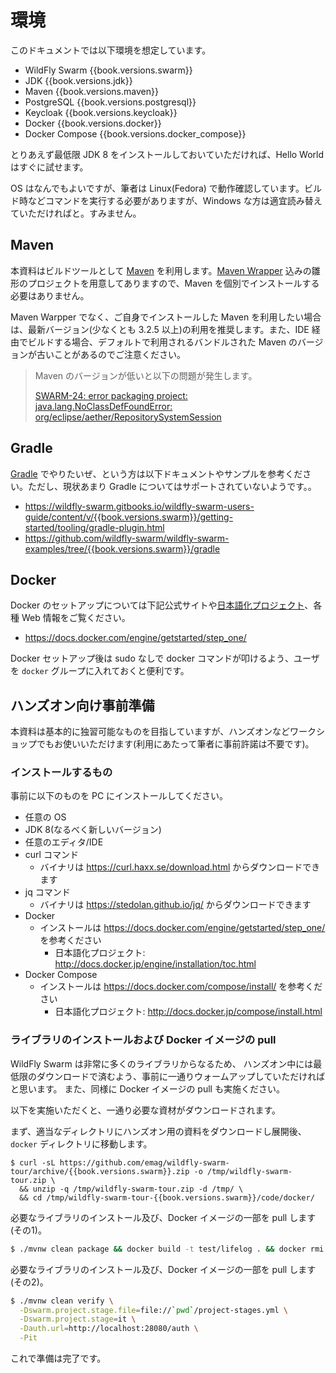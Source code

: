 # 環境

このドキュメントでは以下環境を想定しています。

* WildFly Swarm {{book.versions.swarm}}
* JDK {{book.versions.jdk}}
* Maven {{book.versions.maven}}
* PostgreSQL {{book.versions.postgresql}}
* Keycloak {{book.versions.keycloak}}
* Docker {{book.versions.docker}}
* Docker Compose {{book.versions.docker_compose}}

とりあえず最低限 JDK 8 をインストールしておいていただければ、Hello World はすぐに試せます。

OS はなんでもよいですが、筆者は Linux(Fedora) で動作確認しています。ビルド時などコマンドを実行する必要がありますが、Windows な方は適宜読み替えていただければと。すみません。

## Maven

本資料はビルドツールとして [Maven](https://maven.apache.org/) を利用します。[Maven Wrapper](https://github.com/takari/maven-wrapper) 込みの雛形のプロジェクトを用意してありますので、Maven を個別でインストールする必要はありません。

Maven Warpper でなく、ご自身でインストールした Maven を利用したい場合は、最新バージョン(少なくとも 3.2.5 以上)の利用を推奨します。また、IDE 経由でビルドする場合、デフォルトで利用されるバンドルされた Maven のバージョンが古いことがあるのでご注意ください。

> Maven のバージョンが低いと以下の問題が発生します。
>
> [SWARM-24: error packaging project: java.lang.NoClassDefFoundError: org/eclipse/aether/RepositorySystemSession](https://issues.jboss.org/browse/SWARM-24)

## Gradle

[Gradle](https://gradle.org/) でやりたいぜ、という方は以下ドキュメントやサンプルを参考ください。ただし、現状あまり Gradle についてはサポートされていないようです。。

* https://wildfly-swarm.gitbooks.io/wildfly-swarm-users-guide/content/v/{{book.versions.swarm}}/getting-started/tooling/gradle-plugin.html
* https://github.com/wildfly-swarm/wildfly-swarm-examples/tree/{{book.versions.swarm}}/gradle

## Docker

Docker のセットアップについては下記公式サイトや[日本語化プロジェクト](http://docs.docker.jp/)、各種 Web 情報をご覧ください。

* https://docs.docker.com/engine/getstarted/step_one/

Docker セットアップ後は sudo なしで docker コマンドが叩けるよう、ユーザを `docker` グループに入れておくと便利です。

## ハンズオン向け事前準備

本資料は基本的に独習可能なものを目指していますが、ハンズオンなどワークショップでもお使いいただけます(利用にあたって筆者に事前許諾は不要です)。

### インストールするもの

事前に以下のものを PC にインストールしてください。

* 任意の OS
* JDK 8(なるべく新しいバージョン)
* 任意のエディタ/IDE
* curl コマンド
    * バイナリは https://curl.haxx.se/download.html からダウンロードできます
* jq コマンド
   * バイナリは https://stedolan.github.io/jq/ からダウンロードできます
* Docker
    * インストールは https://docs.docker.com/engine/getstarted/step_one/ を参考ください
        * 日本語化プロジェクト: http://docs.docker.jp/engine/installation/toc.html
* Docker Compose
    * インストールは https://docs.docker.com/compose/install/ を参考ください
        * 日本語化プロジェクト: http://docs.docker.jp/compose/install.html

### ライブラリのインストールおよび Docker イメージの pull

WildFly Swarm は非常に多くのライブラリからなるため、
ハンズオン中には最低限のダウンロードで済むよう、事前に一通りウォームアップしていただければと思います。
また、同様に Docker イメージの pull も実施ください。

以下を実施いただくと、一通り必要な資材がダウンロードされます。

まず、適当なディレクトリにハンズオン用の資料をダウンロードし展開後、`docker` ディレクトリに移動します。

<pre><code class="lang-sh">$ curl -sL https://github.com/emag/wildfly-swarm-tour/archive/{{book.versions.swarm}}.zip -o /tmp/wildfly-swarm-tour.zip \
  && unzip -q /tmp/wildfly-swarm-tour.zip -d /tmp/ \
  && cd /tmp/wildfly-swarm-tour-{{book.versions.swarm}}/code/docker/
</code></pre>

必要なライブラリのインストール及び、Docker イメージの一部を pull します(その1)。

``` sh
$ ./mvnw clean package && docker build -t test/lifelog . && docker rmi -f test/lifelog
```

必要なライブラリのインストール及び、Docker イメージの一部を pull します(その2)。

``` sh
$ ./mvnw clean verify \
  -Dswarm.project.stage.file=file://`pwd`/project-stages.yml \
  -Dswarm.project.stage=it \
  -Dauth.url=http://localhost:28080/auth \
  -Pit
```

これで準備は完了です。
